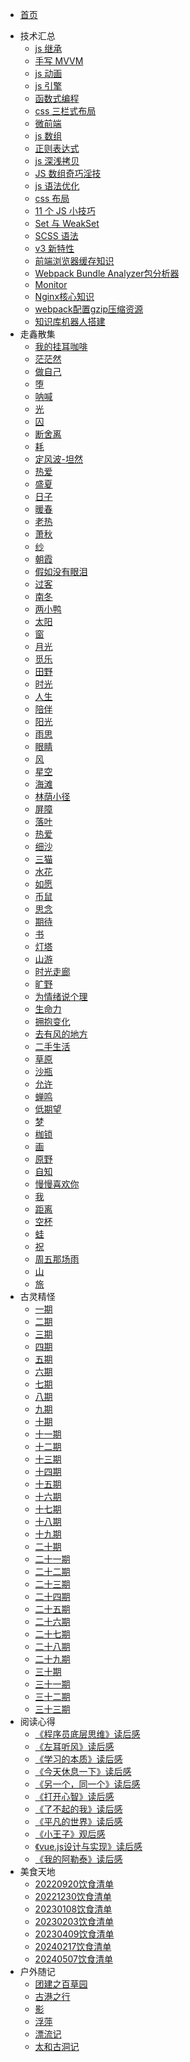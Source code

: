 <!--
 * @Author: caixin
 * @Date: 2021-06-10 10:06:40
 * @LastEditTime: 2024-06-11 16:05:11
 * @LastEditors: 蔡鑫 1058360098@qq.com
 * @Description: 修改目录
 * @FilePath: \docsify\docs\_sidebar.md
-->
- [首页](./README.md)
<!-- - 生活点滴
  - [习惯建议](articles/life/l1.md)
  - [学习的理解](articles/life/l2.md)
  - [dobby 记](articles/life/l3.md)
  - [鼠鼠记](articles/life/l4.md)
  - [荷兰猪记](articles/life/l5.md)
  - [聊聊技术人员如何学习成长](articles/life/l6.md)
  - [2020 个人总结](articles/life/l8.md)
  - [2021 年，我的几点小建议](articles/life/l7.md)
  - [停止内耗，做有用的事](articles/life/l9.md)
  - [新年找回自信的自己](articles/life/l10.md)
  - [为什么你的新年目标通常都很难完成](articles/life/l11.md)
  - [如何保养好大脑](articles/life/l12.md)
  - [程序员成长路线](articles/life/l13.md)
  - [用最简单的方法养成读书的好习惯](articles/life/l14.md)
  - [前端专家离你只有一步之遥](articles/life/l15.md) -->
- 技术汇总
  <!-- - [web 安全](articles/technical/t1.md) -->
  - [js 继承](articles/technical/t2.md)
  - [手写 MVVM](articles/technical/t3.md)
  - [js 动画](articles/technical/t4.md)
  - [js 引擎](articles/technical/t5.md)
  - [函数式编程](articles/technical/t6.md)
  - [css 三栏式布局](articles/technical/t7.md)
  - [微前端](articles/technical/t8.md)
  - [js 数组](articles/technical/t9.md)
  - [正则表达式](articles/technical/t10.md)
  - [js 深浅拷贝](articles/technical/t11.md)
  - [JS 数组奇巧淫技](articles/technical/t12.md)
  - [js 语法优化](articles/technical/t13.md)
  - [css 布局](articles/technical/t14.md)
  - [11 个 JS 小技巧](articles/technical/t15.md)
  - [Set 与 WeakSet](articles/technical/t16.md)
  - [SCSS 语法](articles/technical/t17.md)
  <!-- - [前端开发，2021 这几个变化趋势](articles/technical/t18.md) -->
  - [v3 新特性](articles/technical/t19.md)
  <!-- - [webfunny 监控系统的测试实践](articles/technical/t20.md) -->
  - [前端浏览器缓存知识](articles/technical/t21.md)
  - [Webpack Bundle Analyzer包分析器](articles/technical/t22.md)
  - [Monitor](articles/technical/t23.md)
  - [Nginx核心知识](articles/technical/t24.md)
  - [webpack配置gzip压缩资源](articles/technical/t25.md)
  - [知识库机器人搭建](articles/technical/t26.md)
- 走鑫散集
  - [我的挂耳咖啡](articles/poems/p1.md)
  - [茫茫然](articles/poems/p2.md)
  - [做自己](articles/poems/p3.md)
  - [堕](articles/poems/p4.md)
  - [呐喊](articles/poems/p5.md)
  - [光](articles/poems/p6.md)
  - [囚](articles/poems/p7.md)
  - [断舍离](articles/poems/p8.md)
  - [耗](articles/poems/p9.md)
  - [定风波-坦然](articles/poems/p10.md)
  - [热爱](articles/poems/p11.md)
  - [盛夏](articles/poems/p12.md)
  - [日子](articles/poems/p13.md)
  - [暖春](articles/poems/p14.md)
  - [老热](articles/poems/p15.md)
  - [萧秋](articles/poems/p16.md)
  - [纱](articles/poems/p17.md)
  - [朝霞](articles/poems/p18.md)
  - [假如没有眼泪](articles/poems/p19.md)
  - [过客](articles/poems/p20.md)
  - [南冬](articles/poems/p21.md)
  - [两小鸭](articles/poems/p22.md)
  - [太阳](articles/poems/p23.md)
  - [窗](articles/poems/p24.md)
  - [月光](articles/poems/p25.md)
  - [觅乐](articles/poems/p26.md)
  - [田野](articles/poems/p27.md)
  - [时光](articles/poems/p28.md)
  - [人生](articles/poems/p29.md)
  - [陪伴](articles/poems/p30.md)
  - [阳光](articles/poems/p31.md)
  - [雨思](articles/poems/p32.md)
  - [眼睛](articles/poems/p33.md)
  - [风](articles/poems/p34.md)
  - [星空](articles/poems/p35.md)
  - [海滩](articles/poems/p36.md)
  - [林荫小径](articles/poems/p37.md)
  - [屏障](articles/poems/p38.md)
  - [落叶](articles/poems/p39.md)
  - [热爱](articles/poems/p40.md)
  - [细沙](articles/poems/p41.md)
  - [三猫](articles/poems/p42.md)
  - [水花](articles/poems/p43.md)
  - [如愿](articles/poems/p44.md)
  - [币鼠](articles/poems/p45.md)
  - [思念](articles/poems/p46.md)
  - [期待](articles/poems/p47.md)
  - [书](articles/poems/p48.md)
  - [灯塔](articles/poems/p49.md)
  - [山游](articles/poems/p50.md)
  - [时光走廊](articles/poems/p51.md)
  - [旷野](articles/poems/p52.md)
  - [为情绪说个理](articles/poems/p53.md)
  - [生命力](articles/poems/p54.md)
  - [拥抱变化](articles/poems/p55.md)
  - [去有风的地方](articles/poems/p56.md)
  - [二手生活](articles/poems/p57.md)
  - [草原](articles/poems/p58.md)
  - [沙瓶](articles/poems/p59.md)
  - [允许](articles/poems/p60.md)
  - [蝉鸣](articles/poems/p61.md)
  - [低期望](articles/poems/p62.md)
  - [梦](articles/poems/p63.md)
  - [枷锁](articles/poems/p64.md)
  - [画](articles/poems/p65.md)
  - [原野](articles/poems/p66.md)
  - [自知](articles/poems/p67.md)
  - [慢慢喜欢你](articles/poems/p68.md)
  - [我](articles/poems/p69.md)
  - [距离](articles/poems/p70.md)
  - [空杯](articles/poems/p71.md)
  - [蛙](articles/poems/p72.md)
  - [祝](articles/poems/p73.md)
  - [周五那场雨](articles/poems/p74.md)
  - [山](articles/poems/p75.md)
  - [旅](articles/poems/p76.md)
- 古灵精怪
  - [一期](articles/fun/f1.md)
  - [二期](articles/fun/f2.md)
  - [三期](articles/fun/f3.md)
  - [四期](articles/fun/f4.md)
  - [五期](articles/fun/f5.md)
  - [六期](articles/fun/f6.md)
  - [七期](articles/fun/f7.md)
  - [八期](articles/fun/f8.md)
  - [九期](articles/fun/f9.md)
  - [十期](articles/fun/f10.md)
  - [十一期](articles/fun/f11.md)
  - [十二期](articles/fun/f12.md)
  - [十三期](articles/fun/f13.md)
  - [十四期](articles/fun/f14.md)
  - [十五期](articles/fun/f15.md)
  - [十六期](articles/fun/f16.md)
  - [十七期](articles/fun/f17.md)
  - [十八期](articles/fun/f18.md)
  - [十九期](articles/fun/f19.md)
  - [二十期](articles/fun/f20.md)
  - [二十一期](articles/fun/f21.md)
  - [二十二期](articles/fun/f22.md)
  - [二十三期](articles/fun/f23.md)
  - [二十四期](articles/fun/f24.md)
  - [二十五期](articles/fun/f25.md)
  - [二十六期](articles/fun/f26.md)
  - [二十七期](articles/fun/f27.md)
  - [二十八期](articles/fun/f28.md)
  - [二十九期](articles/fun/f29.md)
  - [三十期](articles/fun/f30.md)
  - [三十一期](articles/fun/f31.md)
  - [三十二期](articles/fun/f32.md)
  - [三十三期](articles/fun/f33.md)
- 阅读心得
  - [《程序员底层思维》读后感](articles/read/r1.md)
  - [《左耳听风》读后感](articles/read/r2.md)
  - [《学习的本质》读后感](articles/read/r3.md)
  - [《今天休息一下》读后感](articles/read/r4.md)
  - [《另一个，同一个》读后感](articles/read/r5.md)
  - [《打开心智》读后感](articles/read/r6.md)
  - [《了不起的我》读后感](articles/read/r7.md)
  - [《平凡的世界》读后感](articles/read/r8.md)
  - [《小王子》观后感](articles/read/r9.md)
  - [《vue.js设计与实现》读后感](articles/read/r10.md)
  - [《我的阿勒泰》读后感](articles/read/r11.md)
- 美食天地
  - [20220920饮食清单](articles/delicacy/d1.md)
  - [20221230饮食清单](articles/delicacy/d2.md)
  - [20230108饮食清单](articles/delicacy/d3.md)
  - [20230203饮食清单](articles/delicacy/d4.md)
  - [20230409饮食清单](articles/delicacy/d5.md)
  - [20240217饮食清单](articles/delicacy/d6.md)
  - [20240507饮食清单](articles/delicacy/d7.md)
- 户外随记
  - [团建之百草园](articles/journey/j1.md)
  - [古港之行](articles/journey/j2.md)
  - [影](articles/journey/j3.md)
  - [浮萍](articles/journey/j4.md)
  - [漂流记](articles/journey/j5.md)
  - [太和古洞记](articles/journey/j6.md)
